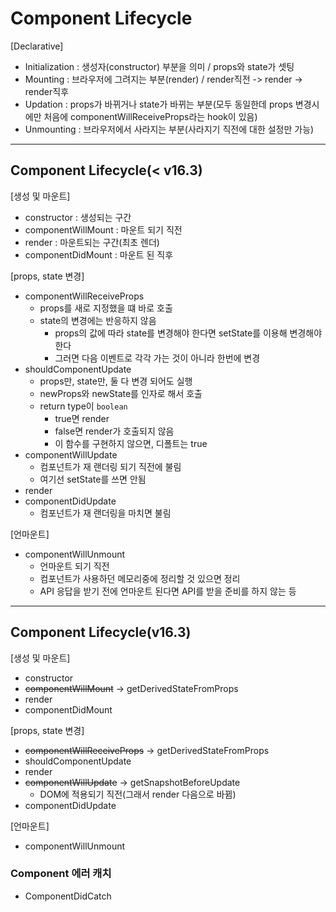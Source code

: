 # Component Lifecycle

[Declarative]
- Initialization : 생성자(constructor) 부분을 의미 / props와 state가 셋팅
- Mounting : 브라우저에 그려지는 부분(render) / render직전 -> render -> render직후
- Updation : props가 바뀌거나 state가 바뀌는 부분(모두 동일한데 props 변경시에만 처음에 componentWillReceiveProps라는 hook이 있음)
- Unmounting : 브라우저에서 사라지는 부분(사라지기 직전에 대한 설정만 가능)

<hr>

## Component Lifecycle(< v16.3)

[생성 및 마운트]
- constructor : 생성되는 구간
- componentWillMount : 마운트 되기 직전
- render : 마운트되는 구간(최초 렌더)
- componentDidMount : 마운트 된 직후

[props, state 변경]
- componentWillReceiveProps
    - props를 새로 지정했을 떄 바로 호출
    - state의 변경에는 반응하지 않음
        - props의 값에 따라 state를 변경해야 한다면 setState를 이용해 변경해야 한다
        - 그러면 다음 이벤트로 각각 가는 것이 아니라 한번에 변경
- shouldComponentUpdate
    - props만, state만, 둘 다 변경 되어도 실행
    - newProps와 newState를 인자로 해서 호출
    - return type이 `boolean`
        - true면 render
        - false면 render가 호출되지 않음
        - 이 함수를 구현하지 않으면, 디폴트는 true
- componentWillUpdate
    - 컴포넌트가 재 랜더링 되기 직전에 불림
    - 여기선 setState를 쓰면 안됨
- render
- componentDidUpdate
    - 컴포넌트가 재 랜더링을 마치면 불림

[언마운트]
- componentWillUnmount
    - 언마운트 되기 직전
    - 컴포넌트가 사용하던 메모리중에 정리할 것 있으면 정리
    - API 응답을 받기 전에 언마운트 된다면 API를 받을 준비를 하지 않는 등

<hr>

## Component Lifecycle(v16.3)

[생성 및 마운트]
- constructor
- ~~componentWillMount~~ -> getDerivedStateFromProps
- render
- componentDidMount

[props, state 변경]
- ~~componentWillReceiveProps~~ -> getDerivedStateFromProps
- shouldComponentUpdate
- render
- ~~componentWillUpdate~~ -> getSnapshotBeforeUpdate
    - DOM에 적용되기 직전(그래서 render 다음으로 바뀜)
- componentDidUpdate

[언마운트]
- componentWillUnmount


### Component 에러 캐치
- ComponentDidCatch